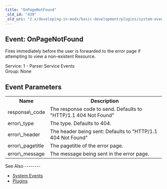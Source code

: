 ```yaml
---
title: "OnPageNotFound"
_old_id: "439"
_old_uri: "2.x/developing-in-modx/basic-development/plugins/system-events/onpagenotfound"
---
```


Event: OnPageNotFound
---------------------

Fires immediately before the user is forwarded to the error page if attempting to view a non-existent Resource.

Service: 1 - Parser Service Events   
Group: None

Event Parameters
----------------

<table><tbody><tr><th>Name</th><th>Description</th></tr><tr><td>response\_code</td><td>The response code to send. Defaults to "HTTP/1.1 404 Not Found"</td></tr><tr><td>error\_type</td><td>The type. Defaults to 404.</td></tr><tr><td>error\_header</td><td>The header being sent: Defaults to "HTTP/1.1 404 Not Found"</td></tr><tr><td>error\_pagetitle</td><td>The pagetitle of the error page.</td></tr><tr><td>error\_message</td><td>The message being sent in the error page.</td></tr></tbody></table>See Also
--------

- [System Events](developing-in-modx/basic-development/plugins/system-events "System Events")
- [Plugins](developing-in-modx/basic-development/plugins "Plugins")